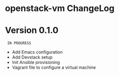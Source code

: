 openstack-vm ChangeLog
======================

# Version 0.1.0

`` IN PROGRESS``

- Add Emacs configuration
- Add Devstack setup
- Init Ansible provisioning
- Vagrant file to configure a virtual machine
